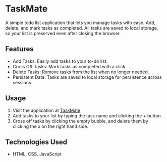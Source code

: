 # TaskMate

A simple todo list application that lets you manage tasks with ease. Add, delete, and mark tasks as completed. All tasks are saved to local storage, so your list is preserved even after closing the browser.

## Features

- Add Tasks: Easily add tasks to your to-do list.
- Cross Off Tasks: Mark tasks as completed with a click.
- Delete Tasks: Remove tasks from the list when no longer needed.
- Persistent Data: Tasks are saved to local storage for persistence across sessions.

## Usage
1. Visit the application at [TaskMate](https://jdyvex.github.io/taskmate/)
2. Add tasks to your list by typing the task name and clicking the + button.
3. Cross off tasks by clicking the empty bubble, and delete them by clicking the x on the right hand side.

## Technologies Used
- HTML, CSS, JavaScript
